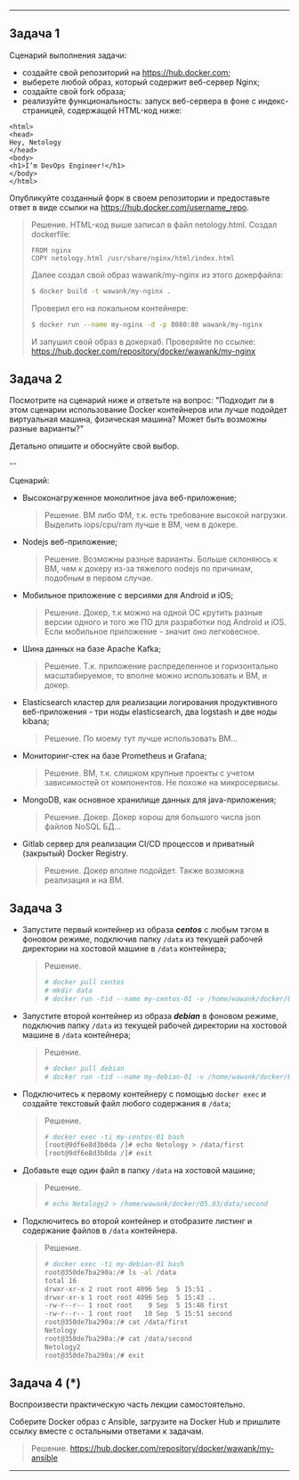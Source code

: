 ---

## Задача 1

Сценарий выполнения задачи:

- создайте свой репозиторий на https://hub.docker.com;
- выберете любой образ, который содержит веб-сервер Nginx;
- создайте свой fork образа;
- реализуйте функциональность:
запуск веб-сервера в фоне с индекс-страницей, содержащей HTML-код ниже:
```
<html>
<head>
Hey, Netology
</head>
<body>
<h1>I’m DevOps Engineer!</h1>
</body>
</html>
```
Опубликуйте созданный форк в своем репозитории и предоставьте ответ в виде ссылки на https://hub.docker.com/username_repo.
> Решение.
> HTML-код выше записал в файл netology.html. Создал dockerfile:
> ```
> FROM nginx
> COPY netology.html /usr/share/nginx/html/index.html
> ```
> Далее создал свой образ wawank/my-nginx из этого докерфайла:
> ```bash
> $ docker build -t wawank/my-nginx .
> ```
> Проверил его на локальном контейнере:
> ```bash
> $ docker run --name my-nginx -d -p 8080:80 wawank/my-nginx
> ```
> И запушил свой образ в докерхаб. Проверяйте по ссылке: https://hub.docker.com/repository/docker/wawank/my-nginx

## Задача 2

Посмотрите на сценарий ниже и ответьте на вопрос:
"Подходит ли в этом сценарии использование Docker контейнеров или лучше подойдет виртуальная машина, физическая машина? Может быть возможны разные варианты?"

Детально опишите и обоснуйте свой выбор.

--

Сценарий:

- Высоконагруженное монолитное java веб-приложение;
  > Решение. ВМ либо ФМ, т.к. есть требование высокой нагрузки. Выделить iops/cpu/ram лучше в ВМ, чем в докере.
- Nodejs веб-приложение;
  > Решение. Возможны разные варианты. Больше склоняюсь к ВМ, чем к докеру из-за тяжелого nodejs по причинам, подобным в первом случае.
- Мобильное приложение c версиями для Android и iOS;
  > Решение. Докер, т.к можно на одной ОС крутить разные версии одного и того же ПО для разработки под Android и iOS. Если мобильное приложение - значит оно легковесное.
- Шина данных на базе Apache Kafka;
  > Решение. Т.к. приложение распределенное и горизонтально масштабируемое, то вполне можно использовать и ВМ, и докер.
- Elasticsearch кластер для реализации логирования продуктивного веб-приложения - три ноды elasticsearch, два logstash и две ноды kibana;
  > Решение. По моему тут лучше использовать ВМ...
- Мониторинг-стек на базе Prometheus и Grafana;
  > Решение. ВМ, т.к. слишком крупные проекты с учетом зависимостей от компонентов. Не похоже на микросервисы.
- MongoDB, как основное хранилище данных для java-приложения;
  > Решение. Докер. Докер хорош для большого числа json файлов NoSQL БД...
- Gitlab сервер для реализации CI/CD процессов и приватный (закрытый) Docker Registry.
  > Решение. Докер вполне подойдет. Также возможна реализация и на ВМ. 

## Задача 3

- Запустите первый контейнер из образа ***centos*** c любым тэгом в фоновом режиме, подключив папку ```/data``` из текущей рабочей директории на хостовой машине в ```/data``` контейнера;
  > Решение.
  > ```bash
  > # docker pull centos
  > # mkdir data
  > # docker run -tid --name my-centos-01 -v /home/wawank/docker/05.03/data/:/data/ centos
  > ````
- Запустите второй контейнер из образа ***debian*** в фоновом режиме, подключив папку ```/data``` из текущей рабочей директории на хостовой машине в ```/data``` контейнера;
  > Решение.
  > ```bash
  > # docker pull debian
  > # docker run -tid --name my-debian-01 -v /home/wawank/docker/05.03/data/:/data/ debian
  > ```
- Подключитесь к первому контейнеру с помощью ```docker exec``` и создайте текстовый файл любого содержания в ```/data```;
  > Решение.
  > ```bash
  > # docker exec -ti my-centos-01 bash
  > [root@9df6e8d3b0da /]# echo Netology > /data/first
  > [root@9df6e8d3b0da /]# exit
  > ```
- Добавьте еще один файл в папку ```/data``` на хостовой машине;
  > Решение.
  > ```bash
  > # echo Netology2 > /home/wawank/docker/05.03/data/second
  > ```
- Подключитесь во второй контейнер и отобразите листинг и содержание файлов в ```/data``` контейнера.
  > Решение.
  > ```bash
  > # docker exec -ti my-debian-01 bash
  > root@350de7ba290a:/# ls -al /data
  > total 16
  > drwxr-xr-x 2 root root 4096 Sep  5 15:51 .
  > drwxr-xr-x 1 root root 4096 Sep  5 15:43 ..
  > -rw-r--r-- 1 root root    9 Sep  5 15:48 first
  > -rw-r--r-- 1 root root   10 Sep  5 15:51 second
  > root@350de7ba290a:/# cat /data/first
  > Netology
  > root@350de7ba290a:/# cat /data/second
  > Netology2
  > root@350de7ba290a:/# exit
  > ```

## Задача 4 (*)

Воспроизвести практическую часть лекции самостоятельно.

Соберите Docker образ с Ansible, загрузите на Docker Hub и пришлите ссылку вместе с остальными ответами к задачам.
> Решение. https://hub.docker.com/repository/docker/wawank/my-ansible


---